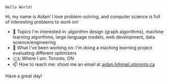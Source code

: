 `Hello World!`


Hi, my name is Aidan! I love problem-solving, and computer science is full of interesting problems to work on!

- 👀 Topics I'm interested in: algorithm design (graph algorithms), machine learning algorithms, large language models, web development, data science/engineering
- 🌱 What I've been working on: I'm doing a maching learning project evaluating different optimizers
- 🇨🇦 Where I am: Toronto, ON
- 📫 How to reach me: shoot me an email at aidan.li@mail.utoronto.ca

Have a great day!
<!---
aidanmrli/aidanmrli is a ✨ special ✨ repository because its `README.md` (this file) appears on your GitHub profile.
You can click the Preview link to take a look at your changes.
--->
